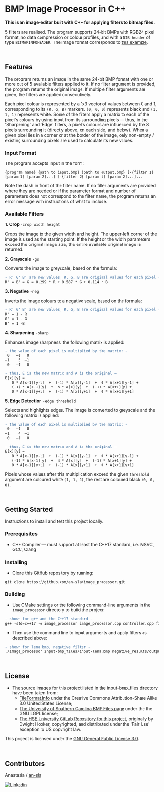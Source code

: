 # BMP Image Processor in C++

**This is an image-editor built with C++ for applying filters to bitmap files.**

5 filters are realised. The program supports 24-bit BMPs with RGB24 pixel format, no data compression or colour profiles, and with a `DIB header` of type `BITMAPINFOHEADER`. The image format corresponds to [this example](https://en.wikipedia.org/wiki/BMP_file_format#Example_1).

<br>

## Features

The program returns an image in the same 24-bit BMP format with one or more out of 5 available filters applied to it. If no filter argument is provided, the program returns the original image. If multiple filter arguments are given, the filters are applied consecutively.

Each pixel colour is represented by a 1x3 vector of values between 0 and 1, corresponding to its `(R, G, B)` markers. `(0, 0, 0)` represents black and `(1, 1, 1)` represents white. Some of the filters apply a matrix to each of the pixel's colours by using input from its surrounding pixels — thus, in the 'Sharpening' and 'Edge' filters, a pixel's colours are influenced by the 8 pixels surrounding it (directly above, on each side, and below). When a given pixel lies in a corner or at the border of the image, only non-empty / existing surrounding pixels are used to calculate its new values.


### Input Format

The program accepts input in the form:

```
{program name} {path to input.bmp} {path to output.bmp} [-{filter 1} [param 1] [param 2]...] [-{filter 2} [param 1] [param 2]...]...
```
Note the dash in front of the filter name. If no filter arguments are provided where they are needed or if the parameter format and number of parameters does not correspond to the filter name, the program returns an error message with instructions of what to include.


### Available Filters

**1. Crop** `-crop width height`

Crops the image to the given width and height. The upper-left corner of the image is used as the starting point. If the height or the width parameters exceed the original image size, the entire available original image is returned.


**2. Grayscale** `-gs`

Converts the image to greyscale, based on the formula:
```diff
- R' G' B' are new values, R, G, B are original values for each pixel -
R' = B' = G = 0.299 * R + 0.587 * G + 0.114 * B
```


**3. Negative** `-neg`

Inverts the image colours to a negative scale, based on the formula:
```diff
- R' G' B' are new values, R, G, B are original values for each pixel -
R' = 1 - R
G' = 1 - G
B' = 1 -B
```

**4. Sharpening** `-sharp`

Enhances image sharpness, the following matrix is applied:
```diff
- the value of each pixel is multiplied by the matrix: -
 0   —1   0
—1    5  —1
 0   —1   0

- thus, E is the new matrix and A is the original —
E[x][y] =
   0 * A[x-1][y-1]  +  (-1) * A[x][y-1]  +  0 * A[x+1][y-1] +
   (-1) * A[x-1][y]  +  5 * A[x][y]  +  (-1) * A[x+1][y] +
   0 * A[x-1][y+1]  +  (-1) * A[x][y+1]  +  0 * A[x+1][y+1]
```


**5. Edge Detection** `-edge threshold`

Selects and highlights edges. The image is converted to greyscale and the following matrix is applied:

```diff
- the value of each pixel is multiplied by the matrix: -
 0   —1   0
—1    4  —1
 0   —1   0

- thus, E is the new matrix and A is the original —
E[x][y] =
   0 * A[x-1][y-1]  +  (-1) * A[x][y-1]  +  0 * A[x+1][y-1] +
   (-1) * A[x-1][y]  +  4 * A[x][y]  +  (-1) * A[x+1][y] +
   0 * A[x-1][y+1]  +  (-1) * A[x][y+1]  +  0 * A[x+1][y+1]
```

Pixels whose values after this multiplication exceed the given `threshold` argument are coloured white `(1, 1, 1)`, the rest are coloured black `(0, 0, 0)`.



<br>

## Getting Started
Instructions to install and test this project locally.


### Prerequisites
- C++ Compiler — must support at least the C++17 standard, i.e. MSVC, GCC, Clang


### Installing
- Clone this GitHub repository by running:
```
git clone https://github.com/an-sla/image_processor.git
```

### Building
- Use CMake settings or the following command-line arguments in the `image_processor` directory to build the project:


```diff
- shown for g++ and the C++17 standard -
g++ -std=c++17 -o image_processor image_processor.cpp controller.cpp file_work.cpp filters.cpp
```

- Then use the command line to input arguments and apply filters as described above:


```diff
- shown for lena.bmp, negative filter -
./image_processor input-bmp_files/input-lena.bmp negative_results/output.bmp -neg
```

<br>

## License
- The source images for this project listed in the [input-bmp_files](https://github.com/an-sla/image_processor/tree/main/input-bmp_files) directory have been taken from:
  - [FileFormat.Info](https://www.fileformat.info/format/bmp/sample/1d71eff930af4773a836a32229fde106/download) under the Creative Commons Attribution-Share Alike 3.0 United States License;
  - [The University of Southern Carolina BMP Files page](https://people.math.sc.edu/Burkardt/data/bmp/bmp.html) under the the GNU LGPL license;
  - [The HSE University GitLab Repository for this project](https://gitlab.com/levanovd/cpp-base-hse-2022), originally by Dwight Hooker, copyrighted, and distributed under the 'Fair Use' exception to US copyright law.

This project is licensed under the [GNU General Public License 3.0](https://www.gnu.org/licenses/gpl-3.0.en.html).

<br>

## Contributors

Anastasia / [an-sla](https://github.com/an-sla)

[![Linkedin](https://img.shields.io/badge/LinkedIn-0077B5?style=for-the-badge&logo=linkedin&logoColor=white)](https://www.linkedin.com/in/anastasia-slabucho-21b9b219b/)


